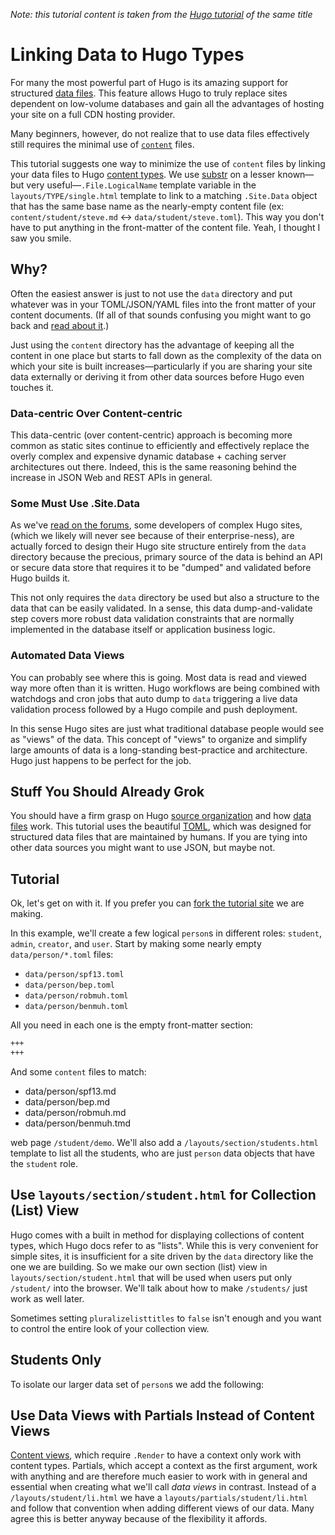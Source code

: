 
*Note: this tutorial content is taken from the [Hugo
tutorial](//gohugo.io/tutorial/link-data-to-type) of
the same title*

# Linking Data to Hugo Types

For many the most powerful part of Hugo is its amazing support for
structured [data files](//gohugo.io/extras/datafiles). This feature allows
Hugo to truly replace sites dependent on low-volume databases and
gain all the advantages of hosting your site on a full CDN hosting
provider.

Many beginners, however, do not realize that to use data files
effectively still requires the minimal use of
[`content`](//gohugo.io/content/organization) files.

This tutorial suggests one way to minimize the use of `content`
files by linking your data files to Hugo [content
types](//gohugo.io/content/types).  We use
[substr](//gohugo.io/templates/functions#substr) on a lesser known—but
very useful—`.File.LogicalName` template variable in the
`layouts/TYPE/single.html` template to link to a matching `.Site.Data`
object that has the same base name as the nearly-empty content file
(ex: `content/student/steve.md` <-> `data/student/steve.toml`).
This way you don't have to put anything in the front-matter of the
content file. Yeah, I thought I saw you smile.

## Why?

Often the easiest answer is just to not use the `data` directory
and put whatever was in your TOML/JSON/YAML files into the front
matter of your content documents. (If all of that sounds confusing
you might want to go back and [read about
it](//gohugo.io/content/front-matter).)

Just using the `content` directory has the advantage of keeping all
the content in one place but starts to fall down as the complexity
of the data on which your site is built increases—particularly if
you are sharing your site data externally or deriving it from other
data sources before Hugo even touches it. 

### Data-centric Over Content-centric

This data-centric (over content-centric) approach is becoming more
common as static sites continue to efficiently and effectively
replace the overly complex and expensive dynamic database + caching
server architectures out there. Indeed, this is the same reasoning
behind the increase in JSON Web and REST APIs in general.

### Some Must Use .Site.Data

As we've [read on the
forums](https://discuss.gohugo.io/t/pulling-a-data-file-based-on-filename/967),
some developers of complex Hugo sites, (which we likely will never
see because of their enterprise-ness), are actually forced to design
their Hugo site structure entirely from the `data` directory because
the precious, primary source of the data is behind an API or secure
data store that requires it to be "dumped" and validated before
Hugo builds it.

This not only requires the `data` directory be used but also a
structure to the data that can be easily validated. In a sense,
this data dump-and-validate step covers more robust data validation
constraints that are normally implemented in the database itself or
application business logic.

### Automated Data Views

You can probably see where this is going. Most data is read and
viewed way more often than it is written. Hugo workflows are being
combined with watchdogs and cron jobs that auto dump to `data`
triggering a live data validation process followed by a Hugo compile
and push deployment.

In this sense Hugo sites are just what traditional database people
would see as "views" of the data. This concept of "views" to organize
and simplify large amounts of data is a long-standing best-practice
and architecture. Hugo just happens to be perfect for the job.

## Stuff You Should Already Grok

You should have a firm grasp on Hugo [source
organization](//gohugo.io/overview/source-directory) and how [data
files](//gohugo.io/extras/datafiles) work. This tutorial uses the
beautiful [TOML](https://github.com/toml-lang/toml), which was
designed for structured data files that are maintained by humans.
If you are tying into other data sources you might want to use JSON,
but maybe not.

## Tutorial

Ok, let's get on with it. If you prefer you can [fork the
tutorial site](//github.com/skilstak/hugo-tutorial-link-data-to-type)
we are making.

In this example, we'll create a few logical `person`s in different
roles: `student`, `admin`, `creator`, and `user`. Start by making some
nearly empty `data/person/*.toml` files:

* `data/person/spf13.toml`
* `data/person/bep.toml`
* `data/person/robmuh.toml`
* `data/person/benmuh.toml`

All you need in each one is the empty front-matter section:

```markdown
+++
+++
```

And some `content` files to match:

* data/person/spf13.md
* data/person/bep.md
* data/person/robmuh.md
* data/person/benmuh.tmd



web page `/student/demo`. We'll also add a `/layouts/section/students.html`
template to list all the students, who are just `person` data objects
that have the `student` role.

## Use `layouts/section/student.html` for Collection (List) View

Hugo comes with a built in method for displaying collections of
content types, which Hugo docs refer to as "lists". While this is very
convenient for simple sites, it is insufficient for a site driven by
the `data` directory like the one we are building. So we make our own
section (list) view in `layouts/section/student.html` that will be
used when users put only `/student/` into the browser. We'll talk
about how to make `/students/` just work as well later.

Sometimes setting `pluralizelisttitles` to `false` isn't enough and
you want to control the entire look of your collection view.

## Students Only

To isolate our larger data set of `person`s we add the following:







## Use Data Views with Partials Instead of Content Views

[Content views](http://gohugo.io/templates/functions/#content-views),
which require `.Render` to have a context only work with content
types. Partials, which accept a context as the first argument,  work
with anything and are therefore much easier to work with in general
and essential when creating what we'll call *data views* in contrast.
Instead of a `/layouts/student/li.html` we have a
`layouts/partials/student/li.html` and follow that convention when
adding different views of our data. Many agree this is better anyway
because of the flexibility it affords.

